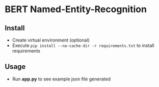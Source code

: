 # BERT Named-Entity-Recognition

## Install
- Create virtual environment (optional)
- Execute `pip install --no-cache-dir -r requirements.txt` to install requirements

## Usage 
- Run **app.py** to see example json file generated
